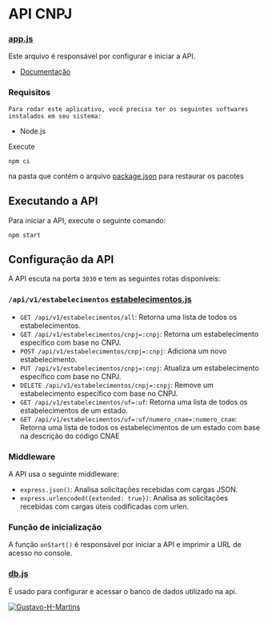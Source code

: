 # API CNPJ
### [app.js](./app/app.js)
Este arquivo é responsável por configurar e iniciar a API.
* [Documentação](app\swagger\swagger.json)

### Requisitos
    Para rodar este aplicativo, você precisa ter os seguintes softwares instalados em seu sistema:
* Node.js

Execute 

``` BATCH
npm ci
``` 
na pasta que contém o arquivo [package.json](./package.json) para restaurar os pacotes

## Executando a API
Para iniciar a API, execute o seguinte comando:
``` BATCH
npm start
```

## Configuração da API
A API escuta na porta `3030` e tem as seguintes rotas disponíveis:

###  ```/api/v1/estabelecimentos``` [estabelecimentos.js](app\routes\estabelecimentos.js)

* `GET /api/v1/estabelecimentos/all`: Retorna uma lista de todos os estabelecimentos.
* `GET /api/v1/estabelecimentos/cnpj=:cnpj`: Retorna um estabelecimento específico com base no CNPJ.
* `POST /api/v1/estabelecimentos/cnpj=:cnpj`: Adiciona um novo estabelecimento.
* `PUT /api/v1/estabelecimentos/cnpj=:cnpj`: Atualiza um estabelecimento específico com base no CNPJ.
* `DELETE /api/v1/estabelecimentos/cnpj=:cnpj`: Remove um estabelecimento específico com base no CNPJ.
* `GET /api/v1/estabelecimentos/uf=:uf`: Retorna uma lista de todos os estabelecimentos de um estado.
* `GET /api/v1/estabelecimentos/uf=:uf/numero_cnae=:numero_cnae`: Retorna uma lista de todos os estabelecimentos de um estado com base na descrição do código CNAE

### Middleware
A API usa o seguinte middleware:
* `express.json()`: Analisa solicitações recebidas com cargas JSON.
* `express.urlencoded({extended: true})`: Analisa as solicitações recebidas com cargas úteis codificadas com urlen.

### Função de inicialização
A função `onStart()` é responsável por iniciar a API e imprimir a URL de acesso no console.

### [db.js](app\routes\db.js)
É usado para configurar e acessar o banco de dados utilizado na api.

[![Gustavo-H-Martins](https://github-readme-stats.vercel.app/api?username=Gustavo-H-Martins&show_icons=true&theme=radical)](https://github.com/Gustavo-H-Martins)